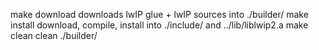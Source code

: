 make download	downloads lwIP glue + lwIP sources into ./builder/
make install	download, compile, install into ./include/ and ../lib/liblwip2.a
make clean	clean ./builder/
